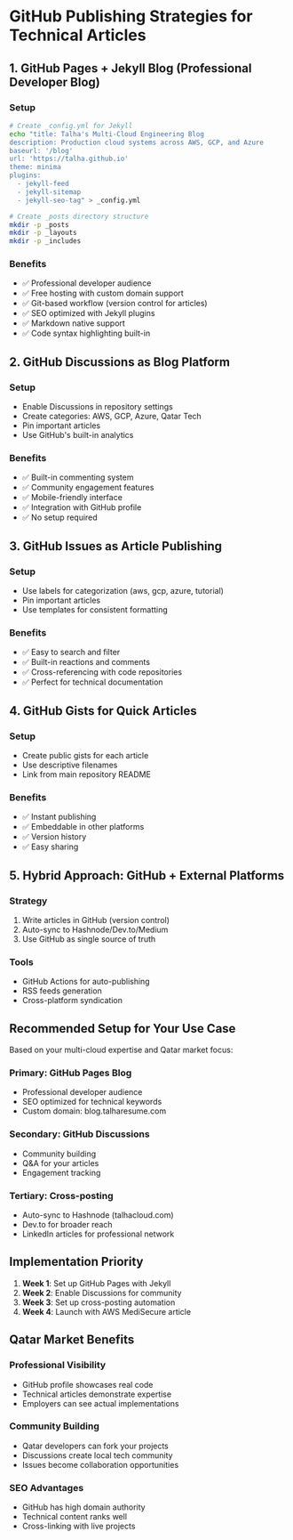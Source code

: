 # GitHub Publishing Strategies for Technical Articles

## 1. GitHub Pages + Jekyll Blog (Professional Developer Blog)

### Setup
```bash
# Create _config.yml for Jekyll
echo "title: Talha's Multi-Cloud Engineering Blog
description: Production cloud systems across AWS, GCP, and Azure
baseurl: '/blog'
url: 'https://talha.github.io'
theme: minima
plugins:
  - jekyll-feed
  - jekyll-sitemap
  - jekyll-seo-tag" > _config.yml

# Create _posts directory structure
mkdir -p _posts
mkdir -p _layouts
mkdir -p _includes
```

### Benefits
- ✅ Professional developer audience
- ✅ Free hosting with custom domain support
- ✅ Git-based workflow (version control for articles)
- ✅ SEO optimized with Jekyll plugins
- ✅ Markdown native support
- ✅ Code syntax highlighting built-in

## 2. GitHub Discussions as Blog Platform

### Setup
- Enable Discussions in repository settings
- Create categories: AWS, GCP, Azure, Qatar Tech
- Pin important articles
- Use GitHub's built-in analytics

### Benefits
- ✅ Built-in commenting system
- ✅ Community engagement features
- ✅ Mobile-friendly interface
- ✅ Integration with GitHub profile
- ✅ No setup required

## 3. GitHub Issues as Article Publishing

### Setup
- Use labels for categorization (aws, gcp, azure, tutorial)
- Pin important articles
- Use templates for consistent formatting

### Benefits
- ✅ Easy to search and filter
- ✅ Built-in reactions and comments
- ✅ Cross-referencing with code repositories
- ✅ Perfect for technical documentation

## 4. GitHub Gists for Quick Articles

### Setup
- Create public gists for each article
- Use descriptive filenames
- Link from main repository README

### Benefits
- ✅ Instant publishing
- ✅ Embeddable in other platforms
- ✅ Version history
- ✅ Easy sharing

## 5. Hybrid Approach: GitHub + External Platforms

### Strategy
1. Write articles in GitHub (version control)
2. Auto-sync to Hashnode/Dev.to/Medium
3. Use GitHub as single source of truth

### Tools
- GitHub Actions for auto-publishing
- RSS feeds generation
- Cross-platform syndication

## Recommended Setup for Your Use Case

Based on your multi-cloud expertise and Qatar market focus:

### Primary: GitHub Pages Blog
- Professional developer audience
- SEO optimized for technical keywords
- Custom domain: blog.talharesume.com

### Secondary: GitHub Discussions
- Community building
- Q&A for your articles
- Engagement tracking

### Tertiary: Cross-posting
- Auto-sync to Hashnode (talhacloud.com)
- Dev.to for broader reach
- LinkedIn articles for professional network

## Implementation Priority

1. **Week 1**: Set up GitHub Pages with Jekyll
2. **Week 2**: Enable Discussions for community
3. **Week 3**: Set up cross-posting automation
4. **Week 4**: Launch with AWS MediSecure article

## Qatar Market Benefits

### Professional Visibility
- GitHub profile showcases real code
- Technical articles demonstrate expertise
- Employers can see actual implementations

### Community Building
- Qatar developers can fork your projects
- Discussions create local tech community
- Issues become collaboration opportunities

### SEO Advantages
- GitHub has high domain authority
- Technical content ranks well
- Cross-linking with live projects
